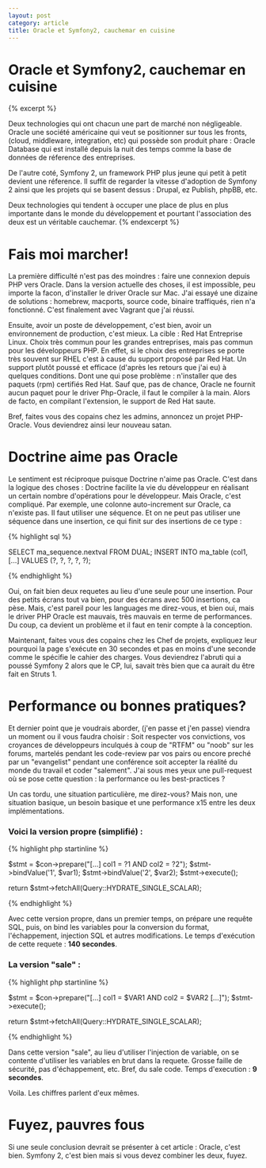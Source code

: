 ```yaml
---
layout: post
category: article 
title: Oracle et Symfony2, cauchemar en cuisine
---
```


# Oracle et Symfony2, cauchemar en cuisine

{% excerpt %}

Deux technologies qui ont chacun une part de marché non négligeable. Oracle une société américaine qui veut se positionner sur tous les fronts, (cloud, middleware, integration, etc) qui possède son produit phare : Oracle Database qui est installé depuis la nuit des temps comme la base de données de réference des entreprises.

De l'autre coté, Symfony 2, un framework PHP plus jeune qui petit à petit devient une réference. Il suffit de regarder la vitesse d'adoption de Symfony 2 ainsi que les projets qui se basent dessus : Drupal, ez Publish, phpBB, etc. 

Deux technologies qui tendent à occuper une place de plus en plus importante dans le monde du développement et pourtant l'association des deux est un véritable cauchemar. 
{% endexcerpt %}


# Fais moi marcher!

La première difficulté n'est pas des moindres : faire une connexion depuis PHP vers Oracle. Dans la version actuelle des choses, il est impossible, peu importe la facon, d'installer le driver Oracle sur Mac. J'ai essayé une dizaine de solutions : homebrew, macports, source code, binaire traffiqués, rien n'a fonctionné. C'est finalement avec Vagrant que j'ai réussi.

Ensuite, avoir un poste de développement, c'est bien, avoir un environnement de production, c'est mieux. La cible : Red Hat Entreprise Linux. Choix très commun pour les grandes entreprises, mais pas commun pour les développeurs PHP. En effet, si le choix des entreprises se porte très souvent sur RHEL c'est à cause du support proposé par Red Hat. Un support plutôt poussé et efficace (d'après les retours que j'ai eu) à quelques conditions. Dont une qui pose problème : n'installer que des paquets (rpm) certifiés Red Hat. Sauf que, pas de chance, Oracle ne fournit aucun paquet pour le driver Php-Oracle, il faut le compiler à la main. Alors de facto, en compilant l'extension, le support de Red Hat saute. 

Bref, faites vous des copains chez les admins, annoncez un projet PHP-Oracle. Vous deviendrez ainsi leur nouveau satan. 


# Doctrine aime pas Oracle

Le sentiment est réciproque puisque Doctrine n'aime pas Oracle. C'est dans la logique des choses : Doctrine facilite la vie du développeur en réalisant un certain nombre d'opérations pour le développeur. Mais Oracle, c'est compliqué. Par exemple, une colonne auto-increment sur Oracle, ca n'existe pas. Il faut utiliser une séquence. Et on ne peut pas utiliser une séquence dans une insertion, ce qui finit sur des insertions de ce type : 

<div class="syntax">
{% highlight sql %}

SELECT ma_sequence.nextval FROM DUAL;
INSERT INTO ma_table (col1, [...] VALUES (?, ?, ?, ?, ?);

{% endhighlight %}
</div>

Oui, on fait bien deux requetes au lieu d'une seule pour une insertion. Pour des petits écrans tout va bien, pour des écrans avec 500 insertions, ca pèse. Mais, c'est pareil pour les languages me direz-vous, et bien oui, mais le driver PHP Oracle est mauvais, très mauvais en terme de performances. Du coup, ca devient un problème et il faut en tenir compte à la conception. 

Maintenant, faites vous des copains chez les Chef de projets, expliquez leur pourquoi la page s'exécute en 30 secondes et pas en moins d'une seconde comme le spécifie le cahier des charges. Vous deviendrez l'abruti qui a poussé Symfony 2 alors que le CP, lui, savait très bien que ca aurait du être fait en Struts 1.


# Performance ou bonnes pratiques?

Et dernier point que je voudrais aborder, (j'en passe et j'en passe) viendra un moment ou il vous faudra choisir : Soit respecter vos convictions, vos croyances de développeurs inculqués à coup de "RTFM" ou "noob" sur les forums, martelés pendant les code-review par vos pairs ou encore preché par un "evangelist" pendant une conférence soit accepter la réalité du monde du travail et coder "salement". J'ai sous mes yeux une pull-request où se pose cette question : la performance ou les best-practices ?

Un cas tordu, une situation particulière, me direz-vous? Mais non, une situation basique, un besoin basique et une performance x15 entre les deux implémentations.

### Voici la version propre (simplifié) : 

<div class="syntax">
{% highlight php startinline %}

$stmt = $con->prepare("[...] col1 = ?1 AND col2 = ?2");
$stmt->bindValue('1', $var1);
$stmt->bindValue('2', $var2);
$stmt->execute();

return $stmt->fetchAll(Query::HYDRATE_SINGLE_SCALAR);

{% endhighlight %}
</div>

Avec cette version propre, dans un premier temps, on prépare une requête SQL, puis, on bind les variables pour la conversion du format, l'échappement, injection SQL et autres modifications. Le temps d'exécution de cette requete : **140 secondes**. 

### La version "sale" :

<div class="syntax">

{% highlight php startinline %}

$stmt = $con->prepare("[...] col1 = $VAR1 AND col2 = $VAR2 [...]");
$stmt->execute();

return $stmt->fetchAll(Query::HYDRATE_SINGLE_SCALAR);

{% endhighlight %}

</div> 

Dans cette version "sale", au lieu d'utiliser l'injection de variable, on se contente d'utiliser les variables en brut dans la requete. Grosse faille de sécurité, pas d'échappement, etc. Bref, du sale code. Temps d'execution : **9 secondes**. 

Voila. Les chiffres parlent d'eux mêmes. 


# Fuyez, pauvres fous

Si une seule conclusion devrait se présenter à cet article : Oracle, c'est bien. Symfony 2, c'est bien mais si vous devez combiner les deux, fuyez. 